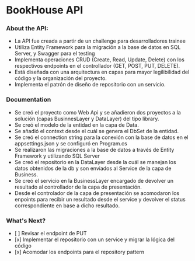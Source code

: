 # BookHouse API

<h3>About the API:</h3>
<ul>
  <li>La API fue creada a partir de un challenge para desarrolladores trainee</li>
  <li>Utiliza Entity Framework para la migración a la base de datos en SQL Server, y Swagger para el testing</li>
  <li>Implementa operaciones CRUD (Create, Read, Update, Delete) con los respectivos endpoints en el controllador (GET, POST, PUT, DELETE).</li>
  <li>Está diseñada con una arquitectura en capas para mayor legilibilidad del código y la organización del proyecto.</li>
  <li>Implementa el patrón de diseño de repositorio con un servicio.</li>
</ul>

<h3>Documentation</h3>
<ul>
  <li>Se creó el proyecto como Web Api y se añadieron dos proyectos a la solución (capas BusinnesLayer y DataLayer) del tipo library.</li>
  <li>Se creó el modelo de la entidad en la capa de Data.</li>
  <li>Se añadió el context desde el cuál se genera el DbSet de la entidad.</li>
  <li>Se creó el connection string para la conexión con la base de datos en el appsettings.json y se configuró en Program.cs</li>
  <li>Se realizaron las migraciones a la base de datos a través de Entity Framework y utilizando SQL Server</li>
  <li>Se creó el repositorio en la DataLayer desde la cuál se manejan los datos obtenidos de la db y son enviados al Service de la capa de Business.</li>
  <li>Se creó el servicio en la BusinessLayer encargado de devolver un resultado al controllador de la capa de presentación.</li>
  <li>Desde el controlador de la capa de presentación se acomodaron los enpoints para recibir un resultado desde el service y devolver el status correspondiente en base a dicho resultado.</li>
</ul>

<h3>What's Next?</h3>
<ul>
  <li>[ ] Revisar el endpoint de PUT</li>
  <li>[x] Implementar el repositorio con un service y migrar la lógica del código</li>
  <li>[x] Acomodar los endpoints para el repository pattern</li>
</ul>






